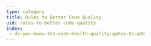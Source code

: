 ```yaml
---
type: category
title: Rules to Better Code Quality
uid: rules-to-better-code-quality
index:
 - do-you-know-the-code-health-quality-gates-to-add
---
```


<p>​​<br><br></p>


